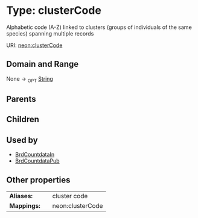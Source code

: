 
# Type: clusterCode


Alphabetic code (A-Z) linked to clusters (groups of individuals of the same species) spanning multiple records

URI: [neon:clusterCode](https://data.neonscience.org/clusterCode)


## Domain and Range

None ->  <sub>OPT</sub> [String](types/String.md)

## Parents


## Children


## Used by

 * [BrdCountdataIn](BrdCountdataIn.md)
 * [BrdCountdataPub](BrdCountdataPub.md)

## Other properties

|  |  |  |
| --- | --- | --- |
| **Aliases:** | | cluster code |
| **Mappings:** | | neon:clusterCode |

